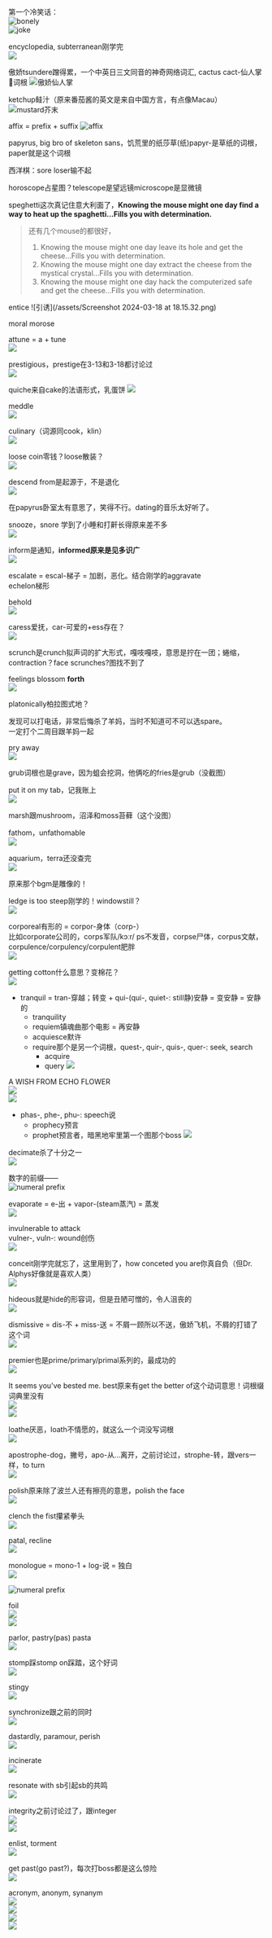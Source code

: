 第一个冷笑话：  
![bonely](/assets/IMG_5362.JPG)  
![joke](/assets/IMG_5363.JPG)

encyclopedia, subterranean刚学完  
![](/assets/IMG_5364.JPG)

傲娇tsundere蹭得累，一个中英日三文同音的神奇网络词汇, cactus  cact-仙人掌🌵词根
![傲娇仙人掌](/assets/IMG_5365.JPG)

ketchup鲑汁（原来番茄酱的英文是来自中国方言，有点像Macau）
![mustard芥末](/assets/IMG_5368.JPG)

affix = prefix + suffix
![affix](/assets/205075-4-2.jpg)

papyrus, big bro of skeleton sans，饥荒里的纸莎草(纸)papyr-是草纸的词根，paper就是这个词根

西洋棋：sore loser输不起

horoscope占星图？telescope是望远镜microscope是显微镜

speghetti这次真记住意大利面了，**Knowing the mouse might one day find a way to heat up the spaghetti...Fills you with determination.**
>还有几个mouse的都很好，  
>1. Knowing the mouse might one day leave its hole and get the cheese...Fills you with determination.
>2. Knowing the mouse might one day extract the cheese from the mystical crystal...Fills you with determination.
>3. Knowing the mouse might one day hack the computerized safe and get the cheese...Fills you with determination.

entice
![引诱](/assets/Screenshot 2024-03-18 at 18.15.32.png)

moral morose

attune = a + tune  
![](/assets/IMG_5369.JPG)

prestigious，prestige在3-13和3-18都讨论过  
![](/assets/IMG_5370.JPG)

quiche来自cake的法语形式，乳蛋饼
![](/assets/IMG_5371.JPG)

meddle  
![](/assets/IMG_5423.JPG)

culinary（词源同cook，klin）  
![](/assets/IMG_5372.JPG)

loose coin零钱？loose散装？  
![](/assets/IMG_5373.JPG)

descend from是起源于，不是退化  
![](/assets/IMG_5374.JPG)

在papyrus卧室太有意思了，笑得不行。dating的音乐太好听了。

snooze，snore 学到了小睡和打鼾长得原来差不多  
![](/assets/IMG_5375.JPG)

inform是通知，**informed原来是见多识广**  
![](/assets/IMG_5376.JPG)

escalate = escal-梯子 = 加剧，恶化。结合刚学的aggravate  
echelon梯形

behold  
![](/assets/IMG_5378.JPG)

caress爱抚，car-可爱的+ess存在？  
![](/assets/IMG_5379.JPG)

scrunch是crunch拟声词的扩大形式，嘎吱嘎吱，意思是拧在一团；蜷缩，contraction？face scrunches?图找不到了

feelings blossom **forth**  
![](/assets/IMG_5380.JPG)

platonically柏拉图式地？

发现可以打电话，非常后悔杀了羊妈，当时不知道可不可以选spare。  
一定打个二周目跟羊妈一起

pry away  
![](/assets/IMG_5381.JPG)

grub词根也是grave，因为蛆会挖洞，他俩吃的fries是grub（没截图）

put it on my tab，记我账上  
![](/assets/IMG_5382.JPG)

marsh跟mushroom，沼泽和moss苔藓（这个没图）

fathom，unfathomable  
![](/assets/IMG_5383.JPG)

aquarium，terra还没查完  
![](/assets/IMG_5384.JPG)

原来那个bgm是雕像的！

ledge is too steep刚学的！windowstill？  
![](/assets/IMG_5385.JPG)

corporeal有形的 = corpor-身体（corp-）  
比如corporate公司的，corps军队/kɔːr/ ps不发音，corpse尸体，corpus文献，corpulence/corpulency/corpulent肥胖  
![](/assets/IMG_5386.JPG)

getting cotton什么意思？变棉花？  
![](/assets/IMG_5387.JPG)

- tranquil = tran-穿越；转变 + qui-(qui-, quiet-: still静)安静 = 变安静 = 安静的
    - tranquility
    - requiem镇魂曲那个电影 = 再安静
    - acquiesce默许
    - require那个是另一个词根，quest-, quir-, quis-, quer-: seek, search
        - acquire
        - query
![](/assets/IMG_5388.JPG)

A WISH FROM ECHO FLOWER  
![](/assets/IMG_5389.JPG)  
![](/assets/IMG_5390.JPG)

- phas-, phe-, phu-: speech说
    - prophecy预言
    - prophet预言者，暗黑地牢里第一个图那个boss
![](/assets/IMG_5391.JPG)

decimate杀了十分之一  
![](/assets/IMG_5392.JPG)

数字的前缀——  
![numeral prefix](/assets/e477c055c32fd54c1c64c1836bd97533.png)

evaporate = e-出 + vapor-(steam蒸汽) = 蒸发  
![](/assets/IMG_5393.JPG)

invulnerable to attack  
vulner-, vuln-: wound创伤  
![](/assets/IMG_5394.JPG)

conceit刚学完就忘了，这里用到了，how conceted you are你真自负（但Dr. Alphys好像就是喜欢人类）  
![](/assets/IMG_5395.JPG)

hideous就是hide的形容词，但是丑陋可憎的，令人沮丧的  
![](/assets/IMG_5396.JPG)

dismissive = dis-不 + miss-送 = 不屑一顾所以不送，傲娇飞机，不屑的打错了这个词  
![](/assets/IMG_5397.JPG)

premier也是prime/primary/primal系列的，最成功的  
![](/assets/IMG_5398.JPG)

It seems you've bested me. best原来有get the better of这个动词意思！词根缀词典里没有  
![](/assets/IMG_5377.JPG)  
![](/assets/IMG_5399.JPG)

loathe厌恶，loath不情愿的，就这么一个词没写词根  
![](/assets/IMG_5400.JPG)

apostrophe-dog，撇号，apo-从...离开，之前讨论过，strophe-转，跟vers一样，to turn  
![](/assets/IMG_5401.JPG)

polish原来除了波兰人还有擦亮的意思，polish the face  
![](/assets/IMG_5402.JPG)

clench the fist攥紧拳头  
![](/assets/IMG_5403.JPG)

patal, recline  
![](/assets/IMG_5404.JPG)

monologue = mono-1 + log-说 = 独白  
![](/assets/IMG_5405.JPG)

![numeral prefix](/assets/e477c055c32fd54c1c64c1836bd97533.png)

foil  
![](/assets/IMG_5406.JPG)  
![](/assets/IMG_5413.JPG)

parlor, pastry(pas) pasta  
![](/assets/IMG_5407.JPG)

stomp踩stomp on踩踏，这个好词  
![](/assets/IMG_5408.JPG)

stingy  
![](/assets/IMG_5409.JPG)

synchronize跟之前的同时  
![](/assets/IMG_5410.JPG)

dastardly, paramour, perish  
![](/assets/IMG_5411.JPG)

incinerate  
![](/assets/IMG_5412.JPG)

resonate with sb引起sb的共鸣  
![](/assets/IMG_5414.JPG)

integrity之前讨论过了，跟integer  
![](/assets/IMG_5415.JPG)  
![](/assets/IMG_5416.JPG)

enlist, torment  
![](/assets/IMG_5417.JPG)

get past(go past?)，每次打boss都是这么惊险  
![](/assets/IMG_5418.JPG)

acronym, anonym, synanym  
![](/assets/IMG_5419.JPG)  
![](/assets/IMG_5420.JPG)  
![](/assets/IMG_5421.JPG)  
![](/assets/IMG_5422.JPG)  